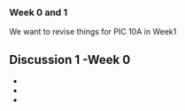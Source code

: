 ### Week  0 and 1
We want to revise things for PIC 10A in Week1        

**Discussion 1** -Week 0
-
-
-
-




